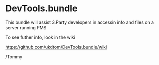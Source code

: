 DevTools.bundle
===============

This bundle will assist 3.Party developers in accessin info and files on a server running PMS

To see futher info, look in the wiki 

https://github.com/ukdtom/DevTools.bundle/wiki

/Tommy
